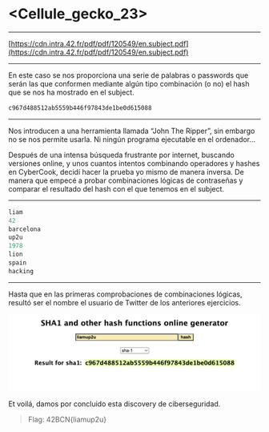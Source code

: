 # <Cellule_gecko_23>

---

[https://cdn.intra.42.fr/pdf/pdf/120549/en.subject.pdf](https://cdn.intra.42.fr/pdf/pdf/120549/en.subject.pdf)

---

En este caso se nos proporciona una serie de palabras o passwords que serán las que conformen mediante algún tipo combinación (o no) el hash que se nos ha mostrado en el subject.

```jsx
c967d488512ab5559b446f97843de1be0d615088
```

---

Nos introducen a una herramienta llamada “John The Ripper”, sin embargo no se nos permite usarla. Ni ningún programa ejecutable en el ordenador…

Después de una intensa búsqueda frustrante por internet, buscando versiones online, y unos cuantos intentos combinando operadores y hashes en CyberCook, decidí hacer la prueba yo mismo de manera inversa. De manera que empecé a probar combinaciones lógicas de contraseñas y comparar el resultado del hash con el que tenemos en el subject.

---

```jsx
liam
42
barcelona
up2u
1978
lion
spain
hacking
```

---

Hasta que en las primeras comprobaciones de combinaciones lógicas, resultó ser el nombre el usuario de Twitter de los anteriores ejercicios.

![Screen Shot 2024-01-16 at 7.21.19 PM.png](Cellule_gecko_23%20bd8b887efb8e45a09e5e60ac3e2f0265/Screen_Shot_2024-01-16_at_7.21.19_PM.png)

Et voilá, damos por concluido esta discovery de ciberseguridad.

> Flag: 42BCN{liamup2u}
>